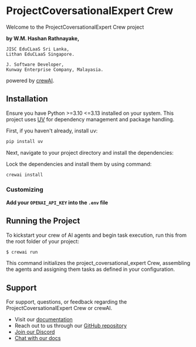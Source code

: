 # ProjectCoversationalExpert Crew

Welcome to the ProjectCoversationalExpert Crew project

**by W.M. Hashan Rathnayake,**

```BSc. (Hons) Software Engineering Undergraduate Student,
JISC EduCLaaS Sri Lanka,
Lithan EduCLaaS Singapore.

J. Software Developer,
Kunway Enterprise Company, Malayasia.
```

powered by [crewAI](https://crewai.com).

## Installation

Ensure you have Python >=3.10 <=3.13 installed on your system. This project uses [UV](https://docs.astral.sh/uv/) for dependency management and package handling.

First, if you haven't already, install uv:

```bash
pip install uv
```

Next, navigate to your project directory and install the dependencies:

Lock the dependencies and install them by using command:

```bash
crewai install
```

### Customizing

**Add your `OPENAI_API_KEY` into the `.env` file**

## Running the Project

To kickstart your crew of AI agents and begin task execution, run this from the root folder of your project:

```bash
$ crewai run
```

This command initializes the project_coversational_expert Crew, assembling the agents and assigning them tasks as defined in your configuration.

## Support

For support, questions, or feedback regarding the ProjectCoversationalExpert Crew or crewAI.

- Visit our [documentation](https://docs.crewai.com)
- Reach out to us through our [GitHub repository](https://github.com/joaomdmoura/crewai)
- [Join our Discord](https://discord.com/invite/X4JWnZnxPb)
- [Chat with our docs](https://chatg.pt/DWjSBZn)

```

```
